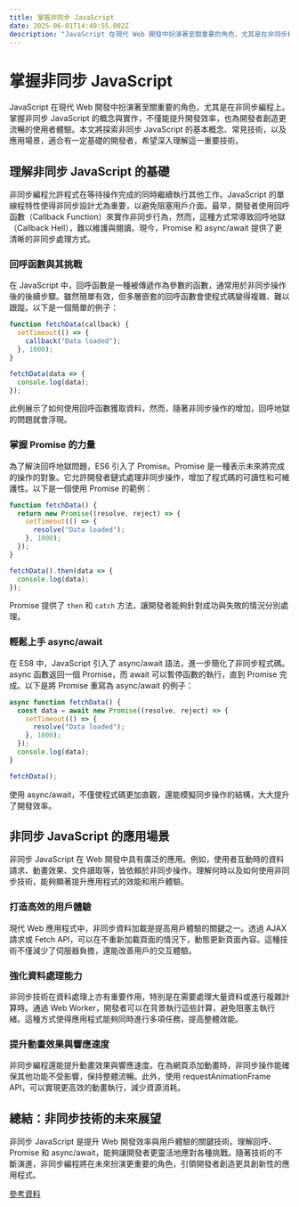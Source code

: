 ```yaml
---
title: 掌握非同步 JavaScript 
date: 2025-06-01T14:40:55.002Z
description: "JavaScript 在現代 Web 開發中扮演著至關重要的角色，尤其是在非同步編程上。掌握非同步 JavaScript 的概念與實作，不僅能提升開發效率，也為開發者創造更流暢的使用者體驗。本文將探索非同步 JavaScript 的基本概念、常見技術，以及應用場景，適合有一定基礎的開發者，希望深入理解這一重要技術。"
---
```


# 掌握非同步 JavaScript 

JavaScript 在現代 Web 開發中扮演著至關重要的角色，尤其是在非同步編程上。掌握非同步 JavaScript 的概念與實作，不僅能提升開發效率，也為開發者創造更流暢的使用者體驗。本文將探索非同步 JavaScript 的基本概念、常見技術，以及應用場景，適合有一定基礎的開發者，希望深入理解這一重要技術。

## 理解非同步 JavaScript 的基礎

非同步編程允許程式在等待操作完成的同時繼續執行其他工作。JavaScript 的單線程特性使得非同步設計尤為重要，以避免阻塞用戶介面。最早，開發者使用回呼函數（Callback Function）來實作非同步行為，然而，這種方式常導致回呼地獄（Callback Hell），難以維護與閱讀。現今，Promise 和 async/await 提供了更清晰的非同步處理方式。

### 回呼函數與其挑戰

在 JavaScript 中，回呼函數是一種被傳遞作為參數的函數，通常用於非同步操作後的後續步驟。雖然簡單有效，但多層嵌套的回呼函數會使程式碼變得複雜、難以跟蹤。以下是一個簡單的例子：

```javascript
function fetchData(callback) {
  setTimeout(() => {
    callback("Data loaded");
  }, 1000);
}

fetchData(data => {
  console.log(data);
});
```

此例展示了如何使用回呼函數獲取資料，然而，隨著非同步操作的增加，回呼地獄的問題就會浮現。

### 掌握 Promise 的力量

為了解決回呼地獄問題，ES6 引入了 Promise。Promise 是一種表示未來將完成的操作的對象。它允許開發者鏈式處理非同步操作，增加了程式碼的可讀性和可維護性。以下是一個使用 Promise 的範例：

```javascript
function fetchData() {
  return new Promise((resolve, reject) => {
    setTimeout(() => {
      resolve("Data loaded");
    }, 1000);
  });
}

fetchData().then(data => {
  console.log(data);
});
```

Promise 提供了 `then` 和 `catch` 方法，讓開發者能夠針對成功與失敗的情況分別處理。

### 輕鬆上手 async/await

在 ES8 中，JavaScript 引入了 async/await 語法，進一步簡化了非同步程式碼。async 函數返回一個 Promise，而 await 可以暫停函數的執行，直到 Promise 完成。以下是將 Promise 重寫為 async/await 的例子：

```javascript
async function fetchData() {
  const data = await new Promise((resolve, reject) => {
    setTimeout(() => {
      resolve("Data loaded");
    }, 1000);
  });
  console.log(data);
}

fetchData();
```

使用 async/await，不僅使程式碼更加直觀，還能模擬同步操作的結構，大大提升了開發效率。

## 非同步 JavaScript 的應用場景

非同步 JavaScript 在 Web 開發中具有廣泛的應用。例如，使用者互動時的資料請求、動畫效果、文件讀取等，皆依賴於非同步操作。理解何時以及如何使用非同步技術，能夠顯著提升應用程式的效能和用戶體驗。

### 打造高效的用戶體驗

現代 Web 應用程式中，非同步資料加載是提高用戶體驗的關鍵之一。透過 AJAX 請求或 Fetch API，可以在不重新加載頁面的情況下，動態更新頁面內容。這種技術不僅減少了伺服器負擔，還能改善用戶的交互體驗。

### 強化資料處理能力

非同步技術在資料處理上亦有重要作用，特別是在需要處理大量資料或進行複雜計算時。通過 Web Worker，開發者可以在背景執行這些計算，避免阻塞主執行緒。這種方式使得應用程式能夠同時進行多項任務，提高整體效能。

### 提升動畫效果與響應速度

非同步編程還能提升動畫效果與響應速度。在為網頁添加動畫時，非同步操作能確保其他功能不受影響，保持整體流暢。此外，使用 requestAnimationFrame API，可以實現更高效的動畫執行，減少資源消耗。

## 總結：非同步技術的未來展望

非同步 JavaScript 是提升 Web 開發效率與用戶體驗的關鍵技術。理解回呼、Promise 和 async/await，能夠讓開發者更靈活地應對各種挑戰。隨著技術的不斷演進，非同步編程將在未來扮演更重要的角色，引領開發者創造更具創新性的應用程式。

[參考資料](https://developer.mozilla.org/zh-TW/docs/Web/JavaScript/Guide/Using_promises)